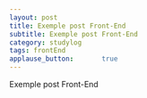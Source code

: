 ```yaml
---
layout: post
title: Exemple post Front-End
subtitle: Exemple post Front-End
category: studylog
tags: frontEnd
applause_button:       true
---
```


Exemple post Front-End
